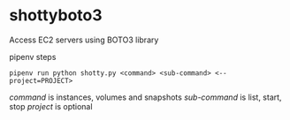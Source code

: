 # shottyboto3
Access EC2 servers using BOTO3 library

pipenv steps

```
pipenv run python shotty.py <command> <sub-command> <--project=PROJECT>
```

*command* is instances, volumes and snapshots
*sub-command* is list, start, stop
*project* is optional
